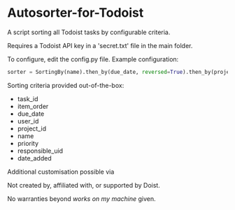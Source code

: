 # Autosorter-for-Todoist

A script sorting all Todoist tasks by configurable criteria.

Requires a Todoist API key in a 'secret.txt' file in the main folder.

To configure, edit the config.py file.
Example configuration: 
```python
sorter = SortingBy(name).then_by(due_date, reversed=True).then_by(project_id)
```

Sorting criteria provided out-of-the-box:
 -  task_id
 -  item_order
 -  due_date
 -  user_id
 -  project_id
 -  name
 -  priority
 -  responsible_uid
 -  date_added
 
Additional customisation possible via 

Not created by, affiliated with, or supported by Doist.

No warranties beyond *works on my machine* given.
